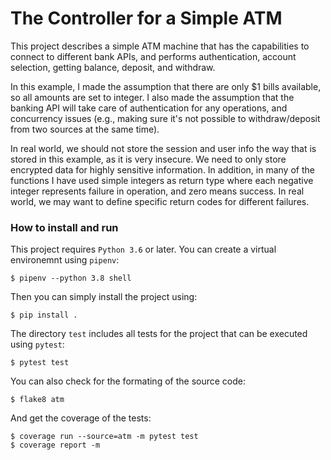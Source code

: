 # The Controller for a Simple ATM

This project describes a simple ATM machine that
has the capabilities to connect to different bank
APIs, and performs authentication, account selection,
getting balance, deposit, and withdraw.

In this example, I made the assumption that there are
only $1 bills available, so all amounts are set to integer.
I also made the assumption that the banking API will take care
of authentication for any operations, and concurrency issues
(e.g., making sure it's not possible to withdraw/deposit from
two sources at the same time).

In real world, we should not store the session and user info
the way that is stored in this example, as it is very insecure.
We need to only store encrypted data for highly sensitive
information. In addition, in many of the functions I have used
simple integers as return type where each negative integer
represents failure in operation, and zero means success.
In real world, we may want to define specific return codes
for different failures.


### How to install and run

This project requires `Python 3.6` or later. You can create a
virtual environemnt using `pipenv`:
```
$ pipenv --python 3.8 shell
```

Then you can simply install the project using:
```
$ pip install .
```

The directory `test` includes all tests for the project that
can be executed using `pytest`:
```
$ pytest test
```
You can also check for the formating of the source code:
```
$ flake8 atm
```
And get the coverage of the tests:
```
$ coverage run --source=atm -m pytest test
$ coverage report -m
```
